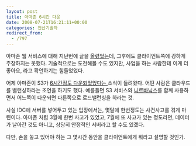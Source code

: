 ```yaml
---
layout: post
title: 아마존 6시간 다운
date: 2008-07-21T16:21:11+00:00
categories: 전산기술자
redirect_from:
  - /797
---
```


아마존 웹 서비스에 대해 지난번에 글을 <A href="http://jinto.pe.kr/958" target=_blank>올렸었는</A>데, 그후에도 클라이언트쪽에 강하게 주장하지는 못했다. 기술적으로는 도전해볼 수도 있지만, 사업을 하는 사람한테 이게 더 좋아요, 라고 확언하기는 힘들었었다.

어제 아마존이 S3가 <A href="http://www.25hoursaday.com/weblog/2008/07/21/SomeThoughtsOnAmazonS3sRecentOutage.aspx" target=_blank>6시간정도 다운되었었다는 </A>소식이 들려왔다. 어떤 사람은 클라우드를 밸런싱하라는 조언을 하기도 했다. 예를들면 S3 서비스와 <A href="http://www.nirvanix.com/gettingStarted.aspx" target=_blank>니르바닉스</A>를 함께 사용하면서 어느쪽이 다운되면 다른쪽으로 로드밸런싱을 하라는 것.

사실 IDC에 서버를 넣어두고 있는 입장에서는, 몇달에 한번정도는 사건사고를 겪게 마련이다. 아마존 처럼 3월에 한번 사고가 있었고, 7월에 또 사고가 있는 정도라면, 데이터가 날아간 것도 아니고, 상당히 안정적인 서버라고 할 수도 있겠다.

다만, 손을 놓고 있어야 하는 그 몇시간 동안을 클라이언트에게 뭐라고 설명할 것인가.
<div id=comments>
</div>
